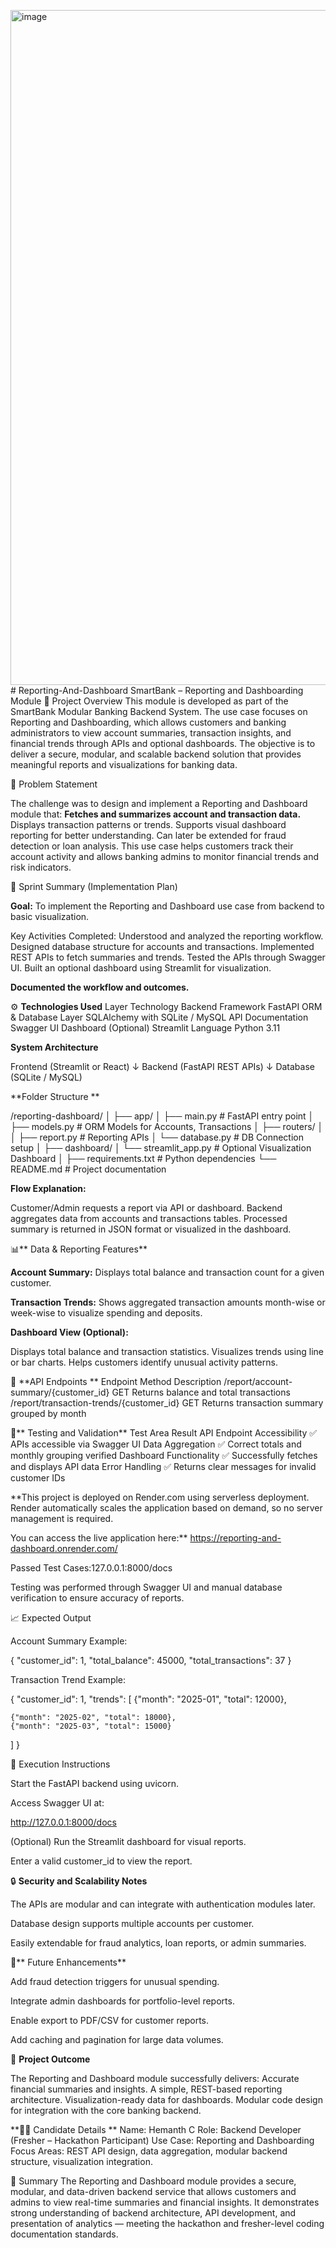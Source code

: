 <img width="1920" height="1080" alt="image" src="https://github.com/user-attachments/assets/7e64a77a-0f49-47f7-b1a6-12384fbb552e" /># Reporting-And-Dashboard
SmartBank – Reporting and Dashboarding Module
📘 Project Overview
This module is developed as part of the SmartBank Modular Banking Backend System.
The use case focuses on Reporting and Dashboarding, which allows customers and banking administrators to view account summaries, transaction insights, and financial trends through APIs and optional dashboards.
The objective is to deliver a secure, modular, and scalable backend solution that provides meaningful reports and visualizations for banking data.

🎯 Problem Statement

The challenge was to design and implement a Reporting and Dashboard module that:
**Fetches and summarizes account and transaction data.**
Displays transaction patterns or trends.
Supports visual dashboard reporting for better understanding.
Can later be extended for fraud detection or loan analysis.
This use case helps customers track their account activity and allows banking admins to monitor financial trends and risk indicators.

🧩 Sprint Summary (Implementation Plan)

**Goal:**
To implement the Reporting and Dashboard use case from backend to basic visualization.

Key Activities Completed:
Understood and analyzed the reporting workflow.
Designed database structure for accounts and transactions.
Implemented REST APIs to fetch summaries and trends.
Tested the APIs through Swagger UI.
Built an optional dashboard using Streamlit for visualization.

**Documented the workflow and outcomes.**

⚙️ **Technologies Used**
Layer Technology
Backend Framework	FastAPI
ORM & Database Layer	SQLAlchemy with SQLite / MySQL
API Documentation	Swagger UI
Dashboard (Optional)	Streamlit
Language	Python 3.11



**System Architecture**

Frontend (Streamlit or React)
         ↓
Backend (FastAPI REST APIs)
         ↓
Database (SQLite / MySQL)

**Folder Structure
**

/reporting-dashboard/
│
├── app/
│   ├── main.py                # FastAPI entry point
│   ├── models.py              # ORM Models for Accounts, Transactions
│   ├── routers/
│   │   ├── report.py          # Reporting APIs
│   └── database.py            # DB Connection setup
│
├── dashboard/
│   └── streamlit_app.py       # Optional Visualization Dashboard
│
├── requirements.txt           # Python dependencies
└── README.md                  # Project documentation


**Flow Explanation:**

Customer/Admin requests a report via API or dashboard.
Backend aggregates data from accounts and transactions tables.
Processed summary is returned in JSON format or visualized in the dashboard.


📊** Data & Reporting Features**

**Account Summary:**
Displays total balance and transaction count for a given customer.

**Transaction Trends:**
Shows aggregated transaction amounts month-wise or week-wise to visualize spending and deposits.

**Dashboard View (Optional):**

Displays total balance and transaction statistics.
Visualizes trends using line or bar charts.
Helps customers identify unusual activity patterns.

🔗 **API Endpoints **
Endpoint	Method	Description
/report/account-summary/{customer_id}	GET	Returns balance and total transactions
/report/transaction-trends/{customer_id}	GET	Returns transaction summary grouped by month

🧪** Testing and Validation**
Test Area	Result
API Endpoint Accessibility	✅ APIs accessible via Swagger UI
Data Aggregation	✅ Correct totals and monthly grouping verified
Dashboard Functionality	✅ Successfully fetches and displays API data
Error Handling	✅ Returns clear messages for invalid customer IDs

**This project is deployed on Render.com
 using serverless deployment. Render automatically scales the application based on demand, so no server management is required.

You can access the live application here:**
https://reporting-and-dashboard.onrender.com/

Passed Test Cases:127.0.0.1:8000/docs


Testing was performed through Swagger UI and manual database verification to ensure accuracy of reports.

📈 Expected Output

Account Summary Example:

{
  "customer_id": 1,
  "total_balance": 45000,
  "total_transactions": 37
}


Transaction Trend Example:

{
  "customer_id": 1,
  "trends": [
    {"month": "2025-01", "total": 12000},
    
    {"month": "2025-02", "total": 18000},
    {"month": "2025-03", "total": 15000}
  ]
}

🚀 Execution Instructions

Start the FastAPI backend using uvicorn.

Access Swagger UI at:

http://127.0.0.1:8000/docs


(Optional) Run the Streamlit dashboard for visual reports.

Enter a valid customer_id to view the report.

🔒 **Security and Scalability Notes**

The APIs are modular and can integrate with authentication modules later.

Database design supports multiple accounts per customer.

Easily extendable for fraud analytics, loan reports, or admin summaries.

📅** Future Enhancements**

Add fraud detection triggers for unusual spending.

Integrate admin dashboards for portfolio-level reports.

Enable export to PDF/CSV for customer reports.

Add caching and pagination for large data volumes.

🧭 **Project Outcome**

The Reporting and Dashboard module successfully delivers:
Accurate financial summaries and insights.
A simple, REST-based reporting architecture.
Visualization-ready data for dashboards.
Modular code design for integration with the core banking backend.

**🧍‍♂️ Candidate Details
**
Name: Hemanth C
Role: Backend Developer (Fresher – Hackathon Participant)
Use Case: Reporting and Dashboarding
Focus Areas: REST API design, data aggregation, modular backend structure, visualization integration.

📌 Summary
The Reporting and Dashboard module provides a secure, modular, and data-driven backend service that allows customers and admins to view real-time summaries and financial insights.
It demonstrates strong understanding of backend architecture, API development, and presentation of analytics — meeting the hackathon and fresher-level coding documentation standards.
